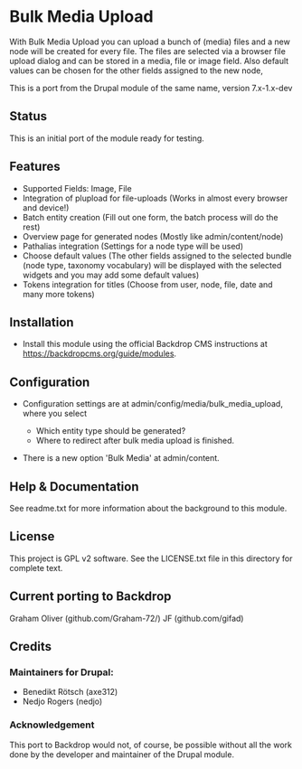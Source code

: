 # Bulk Media Upload

With Bulk Media Upload you can upload a bunch of (media) files and a
new node will be created for every file. The files are selected via
a browser file upload dialog and can be stored in a media, file or
image field. Also default values can be chosen for the other fields
assigned to the new node,

This is a port from the Drupal module of the same name, version 7.x-1.x-dev

## Status

This is an initial port of the module ready for testing.

## Features

  - Supported Fields: Image, File
  - Integration of plupload for file-uploads
      (Works in almost every browser and device!)
  - Batch entity creation (Fill out one form, the batch process will do the rest)
  - Overview page for generated nodes (Mostly like admin/content/node)
  - Pathalias integration (Settings for a node type will be used)
  - Choose default values (The other fields assigned to the selected bundle
       (node type, taxonomy vocabulary) will be displayed with the selected widgets
        and you may add some default values)
  - Tokens integration for titles (Choose from user, node, file, date and
    many more tokens)


## Installation

- Install this module using the official Backdrop CMS instructions at
  https://backdropcms.org/guide/modules.
  
  
## Configuration

- Configuration settings are at admin/config/media/bulk_media_upload,
  where you select
  - Which entity type should be generated?
  - Where to redirect after bulk media upload is finished.

- There is a new option 'Bulk Media' at admin/content.

## Help & Documentation

See readme.txt for more information about the background to
this module.


## License

This project is GPL v2 software. See the LICENSE.txt file in this
directory for complete text.
    
        
## Current porting to Backdrop

Graham Oliver (github.com/Graham-72/)
JF (github.com/gifad)

## Credits

### Maintainers for Drupal:

- Benedikt Rötsch (axe312)
- Nedjo Rogers (nedjo)


### Acknowledgement

This port to Backdrop would not, of course, be possible without all
the work done by the developer and maintainer of the Drupal module.
